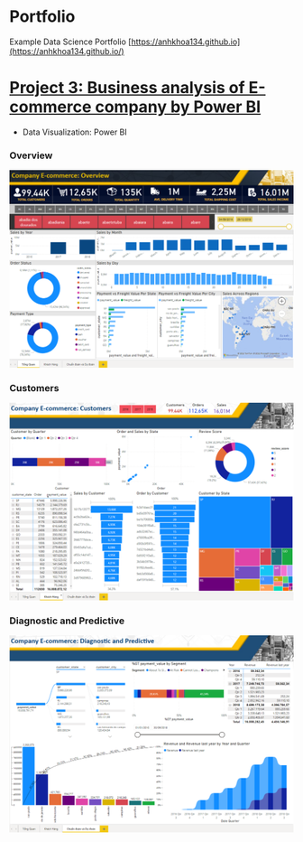# Portfolio
Example Data Science Portfolio
[https://anhkhoa134.github.io](https://anhkhoa134.github.io/)


# [Project 3: Business analysis of E-commerce company by Power BI](https://github.com/anhkhoa134/portfolio/tree/main/Project_3)

* Data Visualization: Power BI

### Overview
![](https://raw.githubusercontent.com/anhkhoa134/portfolio/main/Project_3/images/2022-08-11_203506.png)

### Customers
![](https://raw.githubusercontent.com/anhkhoa134/portfolio/main/Project_3/images/2022-08-11_203606.png)

### Diagnostic and Predictive
![](https://raw.githubusercontent.com/anhkhoa134/portfolio/main/Project_3/images/2022-08-11_203643.png)
